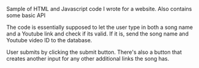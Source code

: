 Sample of HTML and Javascript code I wrote for a website. Also contains some basic API

The code is essentially supposed to let the user type in both a song name and a Youtube link and check if its valid.
If it is, send the song name and Youtube video ID to the database.

User submits by clicking the submit button.
There's also a button that creates another input for any other additional links the song has.
